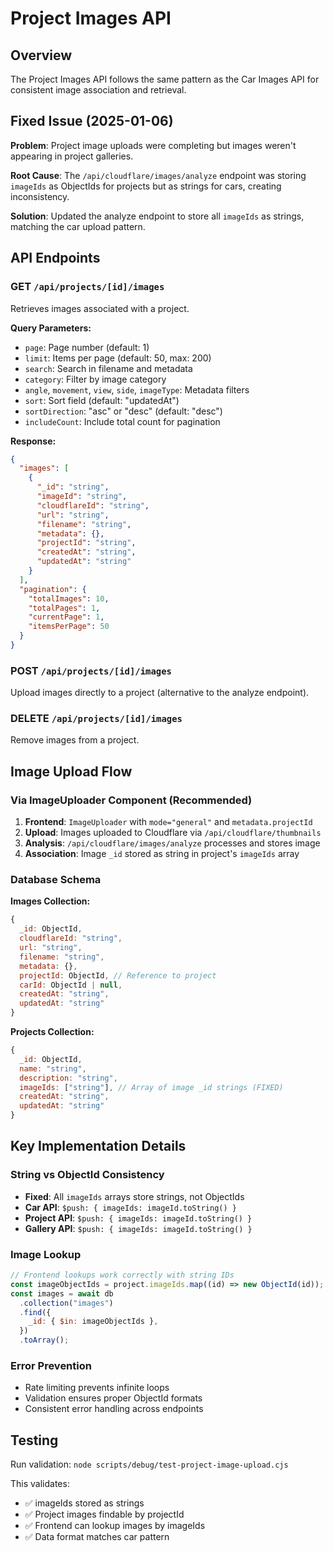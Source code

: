 # Project Images API

## Overview

The Project Images API follows the same pattern as the Car Images API for consistent image association and retrieval.

## Fixed Issue (2025-01-06)

**Problem**: Project image uploads were completing but images weren't appearing in project galleries.

**Root Cause**: The `/api/cloudflare/images/analyze` endpoint was storing `imageIds` as ObjectIds for projects but as strings for cars, creating inconsistency.

**Solution**: Updated the analyze endpoint to store all `imageIds` as strings, matching the car upload pattern.

## API Endpoints

### GET `/api/projects/[id]/images`

Retrieves images associated with a project.

**Query Parameters:**

- `page`: Page number (default: 1)
- `limit`: Items per page (default: 50, max: 200)
- `search`: Search in filename and metadata
- `category`: Filter by image category
- `angle`, `movement`, `view`, `side`, `imageType`: Metadata filters
- `sort`: Sort field (default: "updatedAt")
- `sortDirection`: "asc" or "desc" (default: "desc")
- `includeCount`: Include total count for pagination

**Response:**

```json
{
  "images": [
    {
      "_id": "string",
      "imageId": "string",
      "cloudflareId": "string",
      "url": "string",
      "filename": "string",
      "metadata": {},
      "projectId": "string",
      "createdAt": "string",
      "updatedAt": "string"
    }
  ],
  "pagination": {
    "totalImages": 10,
    "totalPages": 1,
    "currentPage": 1,
    "itemsPerPage": 50
  }
}
```

### POST `/api/projects/[id]/images`

Upload images directly to a project (alternative to the analyze endpoint).

### DELETE `/api/projects/[id]/images`

Remove images from a project.

## Image Upload Flow

### Via ImageUploader Component (Recommended)

1. **Frontend**: `ImageUploader` with `mode="general"` and `metadata.projectId`
2. **Upload**: Images uploaded to Cloudflare via `/api/cloudflare/thumbnails`
3. **Analysis**: `/api/cloudflare/images/analyze` processes and stores image
4. **Association**: Image `_id` stored as string in project's `imageIds` array

### Database Schema

**Images Collection:**

```javascript
{
  _id: ObjectId,
  cloudflareId: "string",
  url: "string",
  filename: "string",
  metadata: {},
  projectId: ObjectId, // Reference to project
  carId: ObjectId | null,
  createdAt: "string",
  updatedAt: "string"
}
```

**Projects Collection:**

```javascript
{
  _id: ObjectId,
  name: "string",
  description: "string",
  imageIds: ["string"], // Array of image _id strings (FIXED)
  createdAt: "string",
  updatedAt: "string"
}
```

## Key Implementation Details

### String vs ObjectId Consistency

- **Fixed**: All `imageIds` arrays store strings, not ObjectIds
- **Car API**: `$push: { imageIds: imageId.toString() }`
- **Project API**: `$push: { imageIds: imageId.toString() }`
- **Gallery API**: `$push: { imageIds: imageId.toString() }`

### Image Lookup

```javascript
// Frontend lookups work correctly with string IDs
const imageObjectIds = project.imageIds.map((id) => new ObjectId(id));
const images = await db
  .collection("images")
  .find({
    _id: { $in: imageObjectIds },
  })
  .toArray();
```

### Error Prevention

- Rate limiting prevents infinite loops
- Validation ensures proper ObjectId formats
- Consistent error handling across endpoints

## Testing

Run validation: `node scripts/debug/test-project-image-upload.cjs`

This validates:

- ✅ imageIds stored as strings
- ✅ Project images findable by projectId
- ✅ Frontend can lookup images by imageIds
- ✅ Data format matches car pattern
